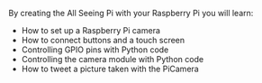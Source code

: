 By creating the All Seeing Pi with your Raspberry Pi you will learn:

- How to set up a Raspberry Pi camera
- How to connect buttons and a touch screen
- Controlling GPIO pins with Python code
- Controlling the camera module with Python code
- How to tweet a picture taken with the PiCamera
